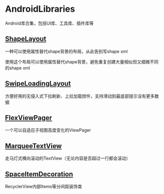 # AndroidLibraries
Android库合集，包括UI库、工具库、插件库等

## [ShapeLayout](./ShapeLayout)

一种可以使用属性替代shape背景的布局，从此告别写shape xml

使用这个布局可以使用属性替代shape背景，避免重复创建大量相似但又细微不同的shape xml

## [SwipeLoadingLayout](./SwipeLoadingLayout)

方便好用的无侵入式下拉刷新、上拉加载控件，支持滑动到最底部提示没有更多数据

## [FlexViewPager](https://github.com/dreamgyf/FlexViewPager)

一个可以自适应子视图高度变化的ViewPager

## [MarqueeTextView](https://github.com/dreamgyf/MarqueeTextView)

走马灯式横向滚动的TextView（无论内容是否超过一行都会滚动）

## [SpaceItemDecoration](./SpaceItemDecoration)

RecyclerView内部Items等分间距装饰类
